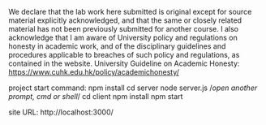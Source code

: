 We declare that the lab work here submitted is original 
except for source material explicitly acknowledged, 
and that the same or closely related material has not been 
previously submitted for another course. 
I also acknowledge that I am aware of University policy and 
regulations on honesty in academic work, and of the disciplinary 
guidelines and procedures applicable to breaches of such 
policy and regulations, as contained in the website. 
University Guideline on Academic Honesty: 
https://www.cuhk.edu.hk/policy/academichonesty/ 

project start command:
npm install
cd server
node server.js
/*open another prompt, cmd or shell*/
cd client
npm install
npm start

site URL:
http://localhost:3000/